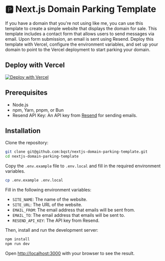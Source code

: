 # 🅿️ Next.js Domain Parking Template

If you have a domain that you're not using like me, you can use this template to create a simple website that displays the domain for sale. This template includes a contact form that allows users to send messages via email. Upon form submission, an email is sent using Resend. Deploy this template with Vercel, configure the environment variables, and set up your domain to point to the Vercel deployment to start parking your domain.

## Deploy with Vercel

[![Deploy with Vercel](https://vercel.com/button)](https://vercel.com/new/clone?repository-url=https%3A%2F%2Fgithub.com%2Fbqst%2Fnextjs-domain-parking-template&env=SITE_NAME,SITE_URL,EMAIL_FROM,EMAIL_TO,RESEND_API_KEY&envDescription=Required%20environment%20variables%20for%20the%20Next.js%20Domain%20Parking%20Template&envLink=https%3A%2F%2Fgithub.com%2Fbqst%2Fnextjs-domain-parking-template%23installation)

## Prerequisites

- Node.js
- npm, Yarn, pnpm, or Bun
- Resend API Key: An API key from [Resend](https://resend.com) for sending emails.

## Installation

Clone the repository:

```bash
git clone git@github.com:bqst/nextjs-domain-parking-template.git
cd nextjs-domain-parking-template
```

Copy the `.env.example` file to `.env.local` and fill in the required environment variables.

```bash
cp .env.example .env.local
```

Fill in the following environment variables:

- `SITE_NAME`: The name of the website.
- `SITE_URL`: The URL of the website.
- `EMAIL_FROM`: The email address that emails will be sent from.
- `EMAIL_TO`: The email address that emails will be sent to.
- `RESEND_API_KEY`: The API key from Resend.

Then, install and run the development server:

```bash
npm install
npm run dev
```

Open [http://localhost:3000](http://localhost:3000) with your browser to see the result.
